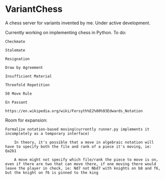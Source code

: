 # VariantChess
A chess server for variants invented by me. Under active development.

Currently working on implementing chess in Python. To do:
    
    Checkmate
    
    Stalemate
    
    Resignation
    
    Draw by Agreement
    
    Insufficient Material
    
    Threefold Repetition
    
    50 Move Rule
    
    En Passant
    
    https://en.wikipedia.org/wiki/Forsyth%E2%80%93Edwards_Notation
    
Room for expansion:

    Formalize notation-based moving(currently runner.py implements it incompletely as a temporary interface)

        In theory, it's possible that a move in algebraic notation will have to specify both the file and rank of a piece it's moving, ie: Qa2b1
        
        A move might not specify which file/rank the piece to move is on, even if there are two that can move there, if one moving there would leave the player in check, ie: Nd7 not Nbd7 with knights on b8 and f6, but the knight on f6 is pinned to the king
